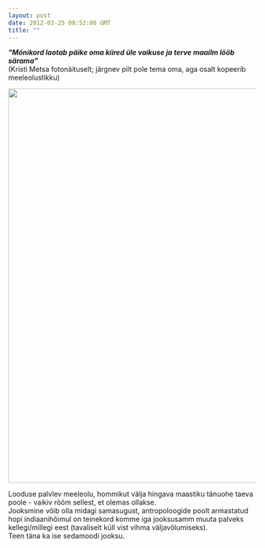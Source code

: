 ```yaml
---
layout: post
date: 2012-03-25 08:52:00 GMT
title: ""
---
```

<p><strong><em>"Mõnikord laotab päike oma kiired üle vaikuse ja terve maailm lööb särama"</em> </strong><br />(Kristi Metsa fotonäituselt; järgnev pilt pole tema oma, aga osalt kopeerib meeleolustikku)</p>&#13;
<p><img height="800" src="http://www.eoe.ee/loodusfookuses/images/20100818232631_img_6864.jpg" width="533" /></p>&#13;
<p>Looduse palvlev meeleolu, hommikut välja hingava maastiku tänuohe taeva poole - vaikiv rõõm sellest, et olemas ollakse.<br />Jooksmine võib olla midagi samasugust, antropoloogide poolt armastatud hopi indiaanihõimul on teinekord komme iga jooksusamm muuta palveks kellegi/millegi eest (tavaliselt küll vist vihma väljavõlumiseks).<br />Teen täna ka ise sedamoodi jooksu.</p> 